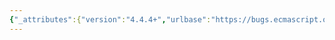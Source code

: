 ```yaml
---
{"_attributes":{"version":"4.4.4+","urlbase":"https://bugs.ecmascript.org/","maintainer":"dherman@mozilla.com"},"bug":{"bug_id":4007,"creation_ts":"2015-02-18 15:34:00 -0800","short_desc":"20.3.1.9 Local Time: local time computation at DST","delta_ts":"2015-02-18 15:34:34 -0800","product":"Draft for 7th Edition","component":"Deferred from 6th edition","version":"unspecified","rep_platform":"All","op_sys":"All","bug_status":"CONFIRMED","priority":"Normal","bug_severity":"normal","everconfirmed":true,"reporter":{"uid":"andrebargull","name":"André Bargull"},"assigned_to":{"uid":"allen","name":"Allen Wirfs-Brock"},"long_desc":[{"commentid":12944,"comment_count":0,"who":{"uid":"andrebargull","name":"André Bargull"},"bug_when":"2015-02-18 15:34:34 -0800","thetext":"From https://code.google.com/p/v8/source/detail?r=24499\n\nOr more specifically:\nhttps://code.google.com/p/v8/source/diff?spec=svn24499&r=24499&format=side&path=/branches/bleeding_edge/src/date.h#sc_svn24499_113\n\nThe utc to local time computation as specified in 20.3.1.9 does not seem to be correct when the given time is during a DST transition. \n\nI'm directly filing this bug against ES7 because it's highly unlikely someone is going to verify this issue right now.\n\n\nRelated:\nhttps://code.google.com/p/v8/issues/detail?id=3116\nhttps://code.google.com/p/v8/issues/detail?id=3637\nhttps://bugzilla.mozilla.org/show_bug.cgi?id=1084434"}]}}
---
```

